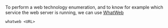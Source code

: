 To perform a web technology enumeration, and to know for example which service the web server is running, we can use [WhatWeb](https://github.com/urbanadventurer/WhatWeb)

```shell
whatweb <URL>
```
